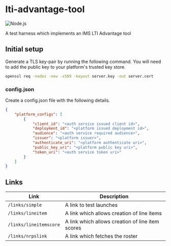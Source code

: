 # lti-advantage-tool

![Node.js](https://github.com/khorwood/lti-advantage-tool/workflows/Node.js/badge.svg)

A test harness which implements an IMS LTI Advantage tool

## Initial setup

Generate a TLS key-pair by running the following command. You will need to add
the public key to your platform's trusted key store.

```sh
openssl req -nodes -new -x509 -keyout server.key -out server.cert
```

### config.json

Create a config.json file with the following details.

```json
{
    "platform_configs": [
        {
            "client_id": "<auth service issued client id>",
            "deployment_id": "<platform issued deployment id>",
            "audience": "<auth service required audience>",
            "issuer": "<platform issuer>",
            "authenticate_uri": "<platform authenticate uri>",
            "public_key_uri": "<platform public key uri>",
            "token_uri": "<auth service token uri>"
        }
    ]
}
```

## Links

| Link | Description |
| -- | -- |
| `/links/simple` | A link to test launches |
| `/links/lineitem` | A link which allows creation of line items |
| `/links/lineitemscore` | A link which allows creation of line item scores |
| `/links/nrpslink` | A link which fetches the roster |

